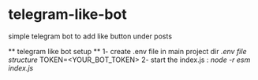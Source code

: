 # telegram-like-bot
simple telegram bot to add like button under posts

** telegram like bot setup **
 1- create .env file in main project dir
    *.env file structure*
        TOKEN=<YOUR_BOT_TOKEN>
 2- start the index.js :
  *node -r esm index.js*
    
